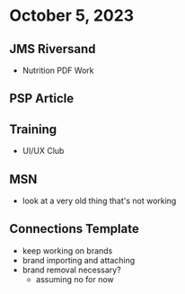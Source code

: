 # October 5, 2023

## JMS Riversand
- Nutrition PDF Work

## PSP Article

## Training
- UI/UX Club

## MSN
- look at a very old thing that's not working

## Connections Template
- keep working on brands
- brand importing and attaching
- brand removal necessary?
    - assuming no for now
